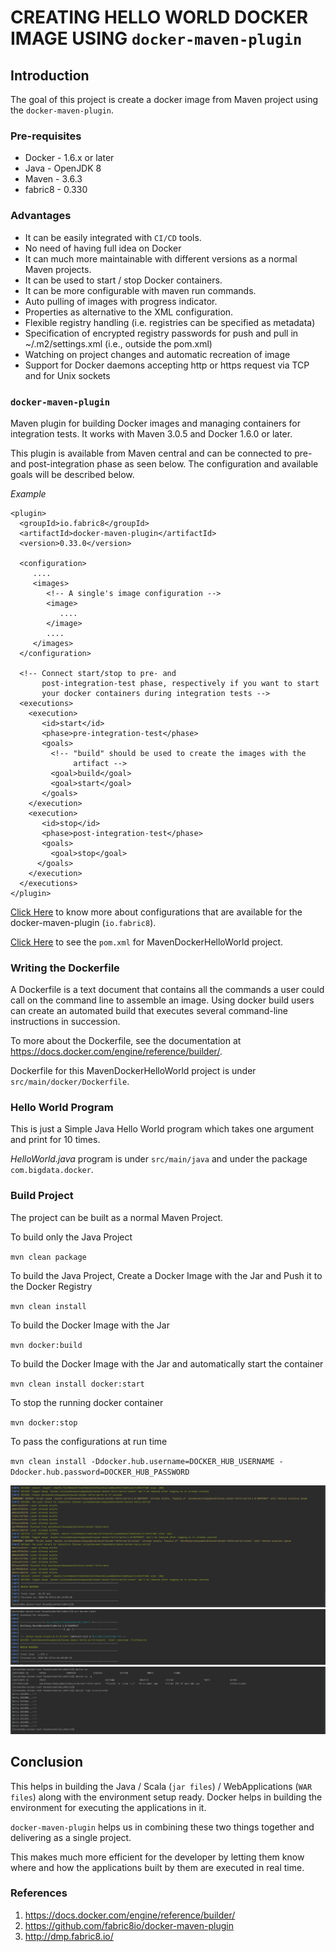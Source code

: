 # CREATING HELLO WORLD DOCKER IMAGE USING `docker-maven-plugin`

## Introduction

The goal of this project is create a docker image from Maven project using the `docker-maven-plugin`.

### Pre-requisites

- Docker - 1.6.x or later
- Java - OpenJDK 8
- Maven - 3.6.3
- fabric8 - 0.330

### Advantages

- It can be easily integrated with `CI/CD` tools.
- No need of having full idea on Docker
- It can much more maintainable with different versions as a normal Maven projects.
- It can be used to start / stop Docker containers.
- It can be more configurable with maven run commands.
- Auto pulling of images with progress indicator.
- Properties as alternative to the XML configuration.
- Flexible registry handling (i.e. registries can be specified as metadata)
- Specification of encrypted registry passwords for push and pull in ~/.m2/settings.xml (i.e., outside the pom.xml)
- Watching on project changes and automatic recreation of image
- Support for Docker daemons accepting http or https request via TCP and for Unix sockets

### `docker-maven-plugin`

Maven plugin for building Docker images and managing containers for integration tests. It works with Maven 3.0.5 and Docker 1.6.0 or later.

This plugin is available from Maven central and can be connected to pre- and post-integration phase as seen below. The configuration and available goals will be described below.

*Example*

```
<plugin>
  <groupId>io.fabric8</groupId>
  <artifactId>docker-maven-plugin</artifactId>
  <version>0.33.0</version>

  <configuration>
     ....
     <images>
        <!-- A single's image configuration -->
        <image>
           ....
        </image>
        ....
     </images>
  </configuration>

  <!-- Connect start/stop to pre- and
       post-integration-test phase, respectively if you want to start
       your docker containers during integration tests -->
  <executions>
    <execution>
       <id>start</id>
       <phase>pre-integration-test</phase>
       <goals>
         <!-- "build" should be used to create the images with the
              artifact -->
         <goal>build</goal>
         <goal>start</goal>
       </goals>
    </execution>
    <execution>
       <id>stop</id>
       <phase>post-integration-test</phase>
       <goals>
         <goal>stop</goal>
      </goals>
    </execution>
  </executions>
</plugin>
```

[Click Here](http://dmp.fabric8.io/) to know more about configurations that are available for the docker-maven-plugin (`io.fabric8`).

[Click Here](https://github.com/AshokKumarChoppadandi/dev-environments/blob/feature/maven-docker-hello-world/MavenDockerHelloWorld/pom.xml) to see the `pom.xml` for MavenDockerHelloWorld project.

### Writing the Dockerfile

A Dockerfile is a text document that contains all the commands a user could call on the command line to assemble an image. Using docker build users can create an automated build that executes several command-line instructions in succession.

To more about the Dockerfile, see the documentation at https://docs.docker.com/engine/reference/builder/.

Dockerfile for this MavenDockerHelloWorld project is under `src/main/docker/Dockerfile`.

### Hello World Program

This is just a Simple Java Hello World program which takes one argument and print for 10 times.

*HelloWorld.java* program is under `src/main/java` and under the package `com.bigdata.docker`.

### Build Project

The project can be built as a normal Maven Project.

To build only the Java Project

`mvn clean package`

To build the Java Project, Create a Docker Image with the Jar and Push it to the Docker Registry

`mvn clean install`

To build the Docker Image with the Jar

`mvn docker:build`

To build the Docker Image with the Jar and automatically start the container

`mvn clean install docker:start`

To stop the running docker container

`mvn docker:stop`

To pass the configurations at run time

`mvn clean install -Ddocker.hub.username=DOCKER_HUB_USERNAME -Ddocker.hub.password=DOCKER_HUB_PASSWORD`

<img src="Screenshots/MavenDockerHelloWorldBuild.JPG">

<img src="Screenshots/MavenDockerHelloWorldContainerStart.JPG">

<img src="Screenshots/MavenDockerHelloWorldLogs.JPG">

## Conclusion

This helps in building the Java / Scala (`jar files`) / WebApplications (`WAR files`) along with the environment setup ready. Docker helps in building the environment for executing the applications in it.

`docker-maven-plugin` helps us in combining these two things together and delivering as a single project.

This makes much more efficient for the developer by letting them know where and how the applications built by them are executed in real time.

### References

1. https://docs.docker.com/engine/reference/builder/
2. https://github.com/fabric8io/docker-maven-plugin
3. http://dmp.fabric8.io/
